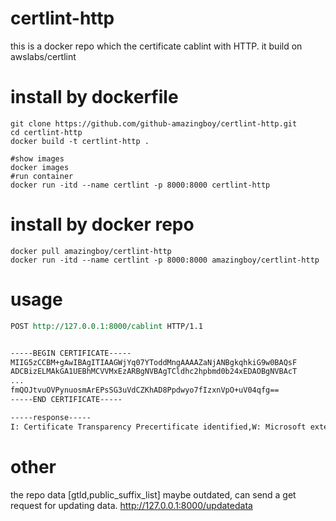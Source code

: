 # certlint-http
this is a docker repo which the certificate cablint with HTTP. it build on awslabs/certlint
# install by dockerfile
``` shell
git clone https://github.com/github-amazingboy/certlint-http.git
cd certlint-http
docker build -t certlint-http .

#show images
docker images
#run container
docker run -itd --name certlint -p 8000:8000 certlint-http
```
# install by docker repo
``` shell
docker pull amazingboy/certlint-http
docker run -itd --name certlint -p 8000:8000 amazingboy/certlint-http
```

# usage
```rest
POST http://127.0.0.1:8000/cablint HTTP/1.1


-----BEGIN CERTIFICATE-----
MIIG5zCCBM+gAwIBAgITIAAGWjYq07YToddMngAAAAZaNjANBgkqhkiG9w0BAQsF
ADCBizELMAkGA1UEBhMCVVMxEzARBgNVBAgTCldhc2hpbmd0b24xEDAOBgNVBAcT
...
fmQOJtvuOVPynuosmArEPsSG3uVdCZKhAD8Ppdwyo7fIzxnVpO+uV04qfg==
-----END CERTIFICATE-----

-----response-----
I: Certificate Transparency Precertificate identified,W: Microsoft extension 1.3.6.1.4.1.311.21.10 treated as opaque extension,W: Microsoft extension 1.3.6.1.4.1.311.21.7 treated as opaque extension,W: Extension should be critical for KeyUsage,I: TLS Server certificate identified
```

# other
the repo data [gtld,public_suffix_list] maybe outdated, can send a get request for updating data.
http://127.0.0.1:8000/updatedata

